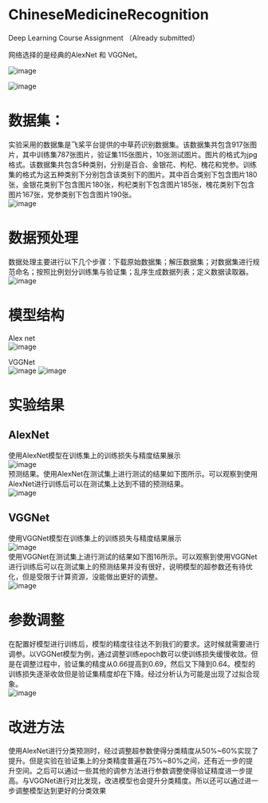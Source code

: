 # ChineseMedicineRecognition
Deep Learning Course Assignment （Already submitted）

网络选择的是经典的AlexNet 和 VGGNet。<br>

![image](https://github.com/Amelia-Bu/ChineseMedicineRecognition/assets/56344489/a8dd7a8f-9d9e-41f8-98e1-246969c7d83b)

![image](https://github.com/Amelia-Bu/ChineseMedicineRecognition/assets/56344489/8e06b6d0-493c-490d-bf4f-012e38b7a0ca)

# 数据集：
实验采用的数据集是飞桨平台提供的中草药识别数据集。该数据集共包含917张图片，其中训练集787张图片，验证集115张图片，10张测试图片。图片的格式为jpg格式。该数据集共包含5种类别，分别是百合、金银花、枸杞、槐花和党参。训练集的格式为这五种类别下分别包含该类别下的图片。其中百合类别下包含图片180张，金银花类别下包含图片180张，枸杞类别下包含图片185张，槐花类别下包含图片167张，党参类别下包含图片190张。<br>
![image](https://github.com/Amelia-Bu/ChineseMedicineRecognition/assets/56344489/adadcc19-74d1-40a1-ac26-5c755ed36c55)


# 数据预处理
数据处理主要进行以下几个步骤：下载原始数据集；解压数据集；对数据集进行规范命名；按照比例划分训练集与验证集；乱序生成数据列表；定义数据读取器。<br>
![image](https://github.com/Amelia-Bu/ChineseMedicineRecognition/assets/56344489/9365ec01-6e4a-44c1-9c8f-a3d33295f810)

# 模型结构
Alex net<br>
![image](https://github.com/Amelia-Bu/ChineseMedicineRecognition/assets/56344489/daaafebf-722d-4a33-9b32-842f0d066995)

VGGNet<br>
![image](https://github.com/Amelia-Bu/ChineseMedicineRecognition/assets/56344489/1437c64c-1f12-4512-96d0-d89d1f88a897)
![image](https://github.com/Amelia-Bu/ChineseMedicineRecognition/assets/56344489/2e6c0ac1-89aa-4040-a7dc-1b156df172e4)

# 实验结果
## AlexNet
使用AlexNet模型在训练集上的训练损失与精度结果展示<br>
![image](https://github.com/Amelia-Bu/ChineseMedicineRecognition/assets/56344489/5fcf10ed-a30f-4f11-ab11-3c905875c738)<br>
预测结果。使用AlexNet在测试集上进行测试的结果如下图所示。可以观察到使用AlexNet进行训练后可以在测试集上达到不错的预测结果。<br>
![image](https://github.com/Amelia-Bu/ChineseMedicineRecognition/assets/56344489/8dd3758e-f601-4aaf-808d-f50dc705aa9d)<br>

## VGGNet
使用VGGNet模型在训练集上的训练损失与精度结果展示<br>
![image](https://github.com/Amelia-Bu/ChineseMedicineRecognition/assets/56344489/e58189cf-7721-484c-b970-6495d1305506)<br>
使用VGGNet在测试集上进行测试的结果如下图16所示。可以观察到使用VGGNet进行训练后可以在测试集上的预测结果并没有很好，说明模型的超参数还有待优化，但是受限于计算资源，没能做出更好的调整。<br>
![image](https://github.com/Amelia-Bu/ChineseMedicineRecognition/assets/56344489/01c4ae49-4ac5-4b0d-b393-efe6da381a9c)<br>

# 参数调整
在配置好模型进行训练后，模型的精度往往达不到我们的要求。这时候就需要进行调参。以VGGNet模型为例，通过调整训练epoch数可以使训练损失缓慢收敛。但是在调整过程中，验证集的精度从0.66提高到0.69，然后又下降到0.64。模型的训练损失逐渐收敛但是验证集精度却在下降。经过分析认为可能是出现了过拟合现象。<br>
![image](https://github.com/Amelia-Bu/ChineseMedicineRecognition/assets/56344489/47c1d0db-8345-4fd8-8f5b-c8567e9daf34)<br>

# 改进方法
使用AlexNet进行分类预测时，经过调整超参数使得分类精度从50%~60%实现了提升。但是实验在验证集上的分类精度普遍在75%~80%之间，还有近一步的提升空间。之后可以通过一些其他的调参方法进行参数调整使得验证精度进一步提高。与VGGNet进行对比发现，改进模型也会提升分类精度。所以还可以通过进一步调整模型达到更好的分类效果<br>
